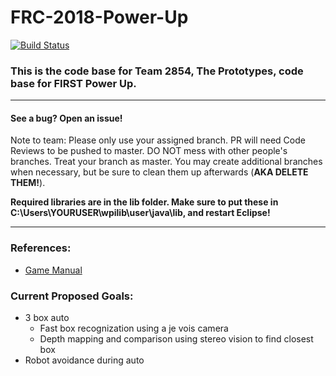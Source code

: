 # FRC-2018-Power-Up
[![Build Status](https://travis-ci.org/EVHSRobotics/FRC-2018-Power-Up.svg?branch=master)](https://travis-ci.org/EVHSRobotics/FRC-2018-Power-Up)
### This is the code base for Team 2854, The Prototypes, code base for FIRST Power Up.

-------
#### See a bug? Open an issue!
Note to team: Please only use your assigned branch. PR will need Code Reviews to be pushed to master. DO NOT mess with other people's branches. Treat your branch as master. You may create additional branches when necessary, but be sure to clean them up afterwards (**AKA DELETE THEM!**).

**Required libraries are in the lib folder. Make sure to put these in C:\Users\YOURUSER\wpilib\user\java\lib, and restart Eclipse!**


-------
### References:
* [Game Manual](https://firstfrc.blob.core.windows.net/frc2018/Manual/2018FRCGameSeasonManual.pdf)

### Current Proposed Goals:
* 3 box auto
    - Fast box recognization using a je vois camera
    - Depth mapping and comparison using stereo vision to find closest box
* Robot avoidance during auto

